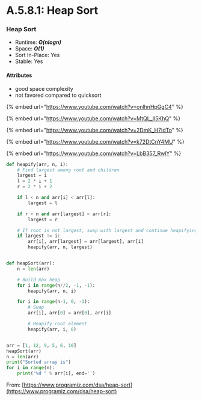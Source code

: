 # A.5.8.1: Heap Sort

### Heap Sort

- Runtime: _**O(nlogn)**_
- Space: _**O(1)**_
- Sort In-Place: Yes
- Stable: Yes

#### Attributes

- good space complexity
- not favored compared to quicksort

{% embed url="https://www.youtube.com/watch?v=onlhnHpGgC4" %}

{% embed url="https://www.youtube.com/watch?v=MtQL_ll5KhQ" %}

{% embed url="https://www.youtube.com/watch?v=2DmK_H7IdTo" %}

{% embed url="https://www.youtube.com/watch?v=k72DtCnY4MU" %}

{% embed url="https://www.youtube.com/watch?v=LbB357_RwlY" %}

```python
def heapify(arr, n, i):
    # Find largest among root and children
    largest = i
    l = 2 * i + 1
    r = 2 * i + 2

    if l < n and arr[i] < arr[l]:
        largest = l

    if r < n and arr[largest] < arr[r]:
        largest = r

    # If root is not largest, swap with largest and continue heapifying
    if largest != i:
        arr[i], arr[largest] = arr[largest], arr[i]
        heapify(arr, n, largest)


def heapSort(arr):
    n = len(arr)

    # Build max heap
    for i in range(n//2, -1, -1):
        heapify(arr, n, i)

    for i in range(n-1, 0, -1):
        # Swap
        arr[i], arr[0] = arr[0], arr[i]

        # Heapify root element
        heapify(arr, i, 0)


arr = [1, 12, 9, 5, 6, 10]
heapSort(arr)
n = len(arr)
print("Sorted array is")
for i in range(n):
    print("%d " % arr[i], end='')
```

From: [https://www.programiz.com/dsa/heap-sort](https://www.programiz.com/dsa/heap-sort)
